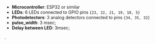 
- **Microcontroller**: ESP32 or similar
- **LEDs**: 6 LEDs connected to GPIO pins `{23, 22, 21, 19, 18, 5}`
- **Photodetectors**: 3 analog detectors connected to pins `{34, 35, 32}`
- **pulse_width**:  3 msec;          
- **Delay between LED**: 3msec;        


.



